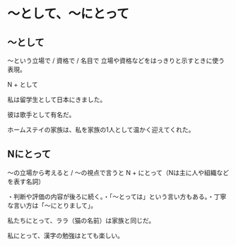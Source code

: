 # 〜として、〜にとって

## 〜として
〜という立場で / 資格で / 名目で 立場や資格などをはっきりと示すときに使う表現。

N + として

私は留学生として日本にきました。

彼は歌手として有名だ。

ホームステイの家族は、私を家族の1人として温かく迎えてくれた。

## Nにとって
〜の立場から考えると / 〜の視点で言うと
N + にとって（Nは主に人や組織などを表す名詞）

・判断や評価の内容が後ろに続く。・「〜とっては」という言い方もある。・丁寧な言い方は「〜にとりまして」。

私たちにとって、ララ（猫の名前）は家族と同じだ。

私にとって、漢字の勉強はとても楽しい。

